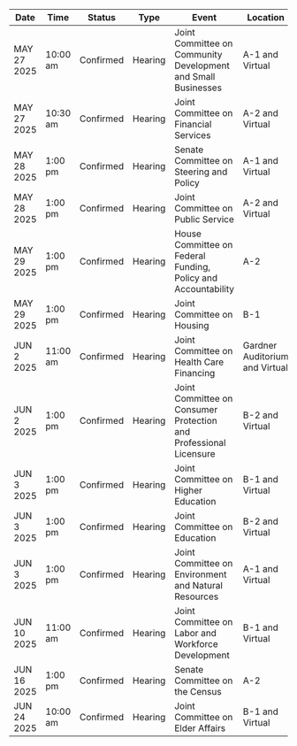 | Date | Time | Status | Type | Event | Location |
|------|------|--------|------|--------|----------|
| MAY 27 2025 | 10:00 am | Confirmed | Hearing | Joint Committee on Community Development and Small Businesses | A-1                                                                               and Virtual |
| MAY 27 2025 | 10:30 am | Confirmed | Hearing | Joint Committee on Financial Services | A-2                                                                                     and Virtual |
| MAY 28 2025 | 1:00 pm | Confirmed | Hearing | Senate Committee on Steering and Policy | A-1                                                                               and Virtual |
| MAY 28 2025 | 1:00 pm | Confirmed | Hearing | Joint Committee on Public Service | A-2                                                                                     and Virtual |
| MAY 29 2025 | 1:00 pm | Confirmed | Hearing | House Committee on Federal Funding, Policy and Accountability | A-2 |
| MAY 29 2025 | 1:00 pm | Confirmed | Hearing | Joint Committee on Housing | B-1 |
| JUN 2 2025 | 11:00 am | Confirmed | Hearing | Joint Committee on Health Care Financing | Gardner Auditorium                                           and Virtual |
| JUN 2 2025 | 1:00 pm | Confirmed | Hearing | Joint Committee on Consumer Protection and Professional Licensure | B-2           and Virtual |
| JUN 3 2025 | 1:00 pm | Confirmed | Hearing | Joint Committee on Higher Education | B-1                            and Virtual |
| JUN 3 2025 | 1:00 pm | Confirmed | Hearing | Joint Committee on Education | B-2           and Virtual |
| JUN 3 2025 | 1:00 pm | Confirmed | Hearing | Joint Committee on Environment and Natural Resources | A-1                                                                               and Virtual |
| JUN 10 2025 | 11:00 am | Confirmed | Hearing | Joint Committee on Labor and Workforce Development | B-1                            and Virtual |
| JUN 16 2025 | 1:00 pm | Confirmed | Hearing | Senate Committee on the Census | A-2 |
| JUN 24 2025 | 10:00 am | Confirmed | Hearing | Joint Committee on Elder Affairs | B-1                            and Virtual |

